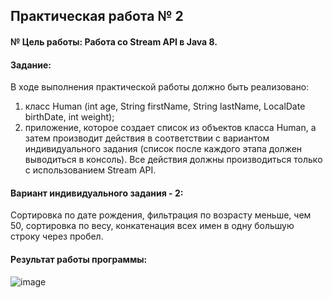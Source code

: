 ## Практическая работа № 2
#### № Цель работы: Работа со Stream API в Java 8.
#### Задание:
В ходе выполнения практической работы должно быть реализовано:
1) класс Human (int age, String firstName, String 
lastName, LocalDate birthDate, int weight); 
2) приложение, которое создает список из объектов класса Human, а 
затем производит действия в соответствии с вариантом индивидуального 
задания (список после каждого этапа должен выводиться в консоль).
Все действия должны производиться только с использованием Stream 
API.
#### Вариант индивидуального задания - 2:

Сортировка по дате рождения, фильтрация по возрасту меньше, чем 50, сортировка по весу, конкатенация всех имен в одну большую строку через пробел.

#### Результат работы программы:

![image](https://user-images.githubusercontent.com/90133237/222901518-9f47241d-9964-403f-963f-7551316ac974.png)
